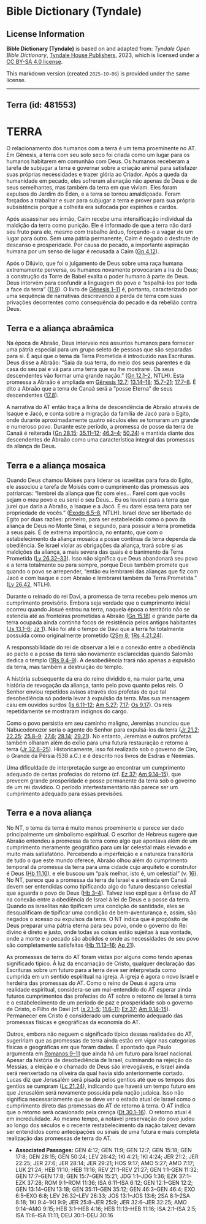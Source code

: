 # Bible Dictionary (Tyndale)

## License Information

**Bible Dictionary (Tyndale)** is based on and adapted from: _Tyndale Open Bible Dictionary_, [Tyndale House Publishers](https://tyndaleopenresources.com/), 2023, which is licensed under a [CC BY-SA 4.0 license](https://creativecommons.org/licenses/by-sa/4.0/legalcode.en).

This markdown version (created `2025-10-06`) is provided under the same license.



--------------------------------

## Terra (id: 481553)

TERRA
=====

O relacionamento dos humanos com a terra é um tema proeminente no AT. Em Gênesis, a terra com seu solo seco foi criada como um lugar para os humanos habitarem em comunhão com Deus. Os humanos receberam a tarefa de subjugar a terra e governar sobre a criação animal para satisfazer suas próprias necessidades e trazer glória ao Criador. Após a queda da humanidade em pecado, eles sofreram alienação não apenas de Deus e de seus semelhantes, mas também da terra em que viviam. Eles foram expulsos do Jardim do Éden, e a terra se tornou amaldiçoada. Foram forçados a trabalhar e suar para subjugar a terra e prover para sua própria subsistência porque a colheita era sufocada por espinhos e cardos.

Após assassinar seu irmão, Caim recebe uma intensificação individual da maldição da terra como punição. Ele é informado de que a terra não dará seu fruto para ele, mesmo com trabalho árduo, forçando\-o a vagar de um lugar para outro. Sem uma pátria permanente, Caim é negado o desfrute de descanso e prosperidade. Por causa do pecado, a importante aspiração humana por um senso de lugar é recusada a Caim ([Gn 4\.12](https://ref.ly/Gen4:12)).

Após o Dilúvio, que foi o julgamento de Deus sobre uma raça humana extremamente perversa, os humanos novamente provocaram a ira de Deus; a construção da Torre de Babel exalta o poder humano à parte de Deus. Deus intervém para confundir a linguagem do povo e “espalhá\-los por toda a face da terra” ([11\.9](https://ref.ly/Gen11:9)). O livro de [Gênesis 1–11](https://ref.ly/Gen1:1-Gen11:32) é, portanto, caracterizado por uma sequência de narrativas descrevendo a perda de terra com suas privações decorrentes como consequência do pecado e da rebelião contra Deus.

Terra e a aliança abraâmica
---------------------------

Na época de Abraão, Deus interveio nos assuntos humanos para fornecer uma pátria especial para um grupo seleto de pessoas que são separadas para si. É aqui que o tema da Terra Prometida é introduzido nas Escrituras. Deus disse a Abraão: “Saia da sua terra, do meio dos seus parentes e da casa do seu pai e vá para uma terra que eu lhe mostrarei. Os seus descendentes vão formar uma grande nação.” ([Gn 12\.1–2](https://ref.ly/Gen12:1-Gen12:2), NTLH). Esta promessa a Abraão é ampliada em [Gênesis 12\.7](https://ref.ly/Gen12:7); [13\.14–18](https://ref.ly/Gen13:14-Gen13:18); [15\.7–21](https://ref.ly/Gen15:7-Gen15:21); [17\.7–8](https://ref.ly/Gen17:7-Gen17:8). É dito a Abraão que a terra de Canaã será a “posse Eterna” de seus descendentes ([17\.8](https://ref.ly/Gen17:8)).

A narrativa do AT então traça a linha de descendência de Abraão através de Isaque e Jacó, e conta sobre a migração da família de Jacó para o Egito, onde durante aproximadamente quatro séculos eles se tornaram um grande e numeroso povo. Durante este período, a promessa de posse da terra de Canaã é reiterada ([Gn 28\.15](https://ref.ly/Gen28:15); [35\.11–12](https://ref.ly/Gen35:11-Gen35:12); [46\.3–4](https://ref.ly/Gen46:3-Gen46:4); [50\.24](https://ref.ly/Gen50:24)) e mantida diante dos descendentes de Abraão como uma característica integral das promessas da aliança de Deus.

Terra e a aliança mosaica
-------------------------

Quando Deus chamou Moisés para liderar os israelitas para fora do Egito, ele associou a tarefa de Moisés com o cumprimento das promessas aos patriarcas: “lembrei da aliança que fiz com eles... Farei com que vocês sejam o meu povo e eu serei o seu Deus... Eu os levarei para a terra que jurei que daria a Abraão, a Isaque e a Jacó. E eu darei essa terra para ser propriedade de vocês.” ([Êxodo 6\.5–8](https://ref.ly/Exod6:5-Exod6:8), NTLH). Israel deve ser libertado do Egito por duas razões: primeiro, para ser estabelecido como o povo da aliança de Deus no Monte Sinai, e segundo, para possuir a terra prometida a seus pais. É de extrema importância, no entanto, que com o estabelecimento da aliança mosaica a posse contínua da terra dependa da obediência. Se Israel violar as obrigações da aliança, trará sobre si as maldições da aliança, a mais severa das quais é o banimento da Terra Prometida ([Lv 26\.32–33](https://ref.ly/Lev26:32-Lev26:33)). Isso não significa que Deus abandonará seu povo e a terra totalmente ou para sempre, porque Deus também promete que quando o povo se arrepender, “então eu lembrarei das alianças que fiz com Jacó e com Isaque e com Abraão e lembrarei também da Terra Prometida.” ([Lv 26\.42](https://ref.ly/Lev26:42), NTLH).

Durante o reinado do rei Davi, a promessa de terra recebeu pelo menos um cumprimento provisório. Embora seja verdade que o cumprimento inicial ocorreu quando Josué entrou na terra, naquela época o território não se estendia até as fronteiras prometidas a Abraão ([Gn 15\.18](https://ref.ly/Gen15:18)) e grande parte da terra ocupada ainda continha focos de resistência pelos antigos habitantes ([Js 13\.1–6](https://ref.ly/Josh13:1-Josh13:6); [Jz 1](https://ref.ly/Judg1:1-Judg1:36)). Não foi até o tempo de Davi que a terra foi totalmente possuída como originalmente prometido ([2Sm 8](https://ref.ly/2Sam8:1-2Sam8:18); [1Rs 4\.21,24](https://ref.ly/1Kgs4:21,1Kgs4:24)).

A responsabilidade do rei de observar a lei e a conexão entre a obediência ao pacto e a posse da terra são novamente esclarecidas quando Salomão dedica o templo ([1Rs 9\.4–9](https://ref.ly/1Kgs9:4-1Kgs9:9)). A desobediência trará não apenas a expulsão da terra, mas também a destruição do templo.

A história subsequente da era do reino dividido é, na maior parte, uma história de revogação da aliança, tanto pelo povo quanto pelos reis. O Senhor enviou repetidos avisos através dos profetas de que tal desobediência só poderia levar à expulsão da terra. Mas sua mensagem caiu em ouvidos surdos ([Is 6\.11–12](https://ref.ly/Isa6:11-Isa6:12); [Am 5\.27](https://ref.ly/Amos5:27); [7\.17](https://ref.ly/Amos7:17); [Os 9\.17](https://ref.ly/Hos9:17)). Os reis repetidamente se mostraram indignos do cargo.

Como o povo persistia em seu caminho maligno, Jeremias anunciou que Nabucodonozor seria o agente do Senhor para expulsá\-los da terra ([Jr 21\.2](https://ref.ly/Jer21:2); [22\.25](https://ref.ly/Jer22:25); [25\.8–9](https://ref.ly/Jer25:8-Jer25:9); [27\.6](https://ref.ly/Jer27:6); [28\.14](https://ref.ly/Jer28:14); [29\.21](https://ref.ly/Jer29:21)). No entanto, Jeremias e outros profetas também olharam além do exílio para uma futura restauração e retorno à terra ([Jr 32\.6–25](https://ref.ly/Jer32:6-Jer32:25)). Historicamente, isso foi realizado sob o governo de Ciro, o Grande da Pérsia (538 a.C.) e é descrito nos livros de Esdras e Neemias.

Uma dificuldade de interpretação surge ao encontrar um cumprimento adequado de certas profecias do retorno (cf. [Ez 37](https://ref.ly/Ezek37:1-Ezek37:28); [Am 9\.14–15](https://ref.ly/Amos9:14-Amos9:15)), que preveem grande prosperidade e posse permanente da terra sob o governo de um rei davídico. O período intertestamentário não parece ser um cumprimento adequado para essas previsões.

Terra e a nova aliança
----------------------

No NT, o tema da terra é muito menos proeminente e parece ser dado principalmente um simbolismo espiritual. O escritor de Hebreus sugere que Abraão entendeu a promessa da terra como algo que apontava além de um cumprimento meramente geográfico para um lar celestial mais elevado e muito mais satisfatório. Percebendo a imperfeição e a natureza transitória de tudo o que este mundo oferece, Abraão olhou além do cumprimento temporal da promessa da terra para uma cidade cujo arquiteto e construtor é Deus ([Hb 11\.10](https://ref.ly/Heb11:10)), e ele buscou um “país melhor, isto é, um celestial” (v. [16](https://ref.ly/Heb11:16)). No NT, parece que a promessa da terra de Israel e a entrada em Canaã devem ser entendidas como tipificando algo do futuro descanso celestial que aguarda o povo de Deus ([Hb 3–4](https://ref.ly/Heb3:1-Heb4:16)). Talvez isso explique a ênfase do AT na conexão entre a obediência de Israel à lei de Deus e a posse da terra. Quando os israelitas não tipificam uma condição de santidade, eles se desqualificam de tipificar uma condição de bem\-aventurança e, assim, são negados o acesso ou expulsos da terra. O NT indica que é propósito de Deus preparar uma pátria eterna para seu povo, onde o governo do Rei divino é direto e justo, onde todas as coisas estão sujeitas à sua vontade, onde a morte e o pecado são abolidos e onde as necessidades de seu povo são completamente satisfeitas ([Hb 11\.13–16](https://ref.ly/Heb11:13-Heb11:16); [Ap 21](https://ref.ly/Rev21:1-Rev21:27)).

As promessas de terra do AT foram vistas por alguns como tendo apenas significado típico. À luz da encarnação de Cristo, qualquer declaração das Escrituras sobre um futuro para a terra deve ser interpretada como cumprida em um sentido espiritual na igreja. A igreja é agora o novo Israel e herdeira das promessas do AT. Como o reino de Deus é agora uma realidade espiritual, considera\-se um mal\-entendido do AT esperar ainda futuros cumprimentos das profecias do AT sobre o retorno de Israel à terra e o estabelecimento de um período de paz e prosperidade sob o governo de Cristo, o Filho de Davi (cf. [Is 2\.1–5](https://ref.ly/Isa2:1-Isa2:5); [11\.6–11](https://ref.ly/Isa11:6-Isa11:11); [Ez 37](https://ref.ly/Ezek37:1-Ezek37:28); [Am 9\.14–15](https://ref.ly/Amos9:14-Amos9:15)). Permanecer em Cristo é considerado um cumprimento adequado das promessas físicas e geográficas da economia do AT.

Outros, embora não neguem o significado típico dessas realidades do AT, sugeririam que as promessas de terra ainda estão em vigor nas categorias físicas e geográficas em que foram dadas. É apontado que Paulo argumenta em [Romanos 9–11](https://ref.ly/Rom9:1-Rom11:36) que ainda há um futuro para Israel nacional. Apesar da história de desobediência de Israel, culminando na rejeição do Messias, a eleição e o chamado de Deus são irrevogáveis, e Israel ainda será reenxertado na oliveira da qual havia sido anteriormente cortado. Lucas diz que Jerusalém será pisada pelos gentios até que os tempos dos gentios se cumpram ([Lc 21\.24](https://ref.ly/Luke21:24)), indicando que haverá um tempo futuro em que Jerusalém será novamente possuída pela nação judaica. Isso não significa necessariamente que se deve ver o estado atual de Israel como o cumprimento direto das promessas do AT de retorno à terra. O AT indica que o retorno será ocasionado pela crença ([Dt 30\.1–16](https://ref.ly/Deut30:1-Deut30:16)). O retorno atual é em incredulidade. Ao mesmo tempo, a notável preservação do povo judeu ao longo dos séculos e o recente restabelecimento da nação talvez devam ser entendidos como antecipações ou sinais de uma futura e mais completa realização das promessas de terra do AT.

* **Associated Passages:** GEN 4:12; GEN 11:9; GEN 12:7; GEN 15:18; GEN 17:8; GEN 28:15; GEN 50:24; LEV 26:42; 1KI 4:21; 1KI 4:24; JER 21:2; JER 22:25; JER 27:6; JER 28:14; JER 29:21; HOS 9:17; AMO 5:27; AMO 7:17; LUK 21:24; HEB 11:10; HEB 11:16; REV 21:1–REV 21:27; GEN 1:1–GEN 11:32; GEN 17:7–GEN 17:8; GEN 15:7–GEN 15:21; JDG 1:1–JDG 1:36; EZK 37:1–EZK 37:28; ROM 9:1–ROM 11:36; ISA 6:11–ISA 6:12; GEN 12:1–GEN 12:2; GEN 13:14–GEN 13:18; GEN 35:11–GEN 35:12; GEN 46:3–GEN 46:4; EXO 6:5–EXO 6:8; LEV 26:32–LEV 26:33; JOS 13:1–JOS 13:6; 2SA 8:1–2SA 8:18; 1KI 9:4–1KI 9:9; JER 25:8–JER 25:9; JER 32:6–JER 32:25; AMO 9:14–AMO 9:15; HEB 3:1–HEB 4:16; HEB 11:13–HEB 11:16; ISA 2:1–ISA 2:5; ISA 11:6–ISA 11:11; DEU 30:1–DEU 30:16

